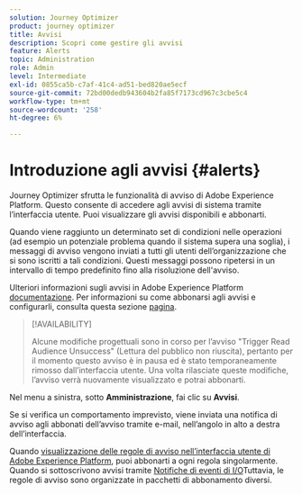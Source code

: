 ```yaml
---
solution: Journey Optimizer
product: journey optimizer
title: Avvisi
description: Scopri come gestire gli avvisi
feature: Alerts
topic: Administration
role: Admin
level: Intermediate
exl-id: 0855ca5b-c7af-41c4-ad51-bed820ae5ecf
source-git-commit: 72bd00dedb943604b2fa85f7173cd967c3cbe5c4
workflow-type: tm+mt
source-wordcount: '258'
ht-degree: 6%

---
```


# Introduzione agli avvisi {#alerts}

Journey Optimizer sfrutta le funzionalità di avviso di Adobe Experience Platform. Questo consente di accedere agli avvisi di sistema tramite l’interfaccia utente. Puoi visualizzare gli avvisi disponibili e abbonarti.

Quando viene raggiunto un determinato set di condizioni nelle operazioni (ad esempio un potenziale problema quando il sistema supera una soglia), i messaggi di avviso vengono inviati a tutti gli utenti dell’organizzazione che si sono iscritti a tali condizioni. Questi messaggi possono ripetersi in un intervallo di tempo predefinito fino alla risoluzione dell&#39;avviso.

Ulteriori informazioni sugli avvisi in Adobe Experience Platform [documentazione](https://experienceleague.adobe.com/docs/experience-platform/observability/alerts/overview.html?lang=it).
Per informazioni su come abbonarsi agli avvisi e configurarli, consulta questa sezione [pagina](https://experienceleague.adobe.com/docs/experience-platform/observability/alerts/ui.html).

>[!AVAILABILITY]
>
>Alcune modifiche progettuali sono in corso per l’avviso &quot;Trigger Read Audience Unsuccess&quot; (Lettura del pubblico non riuscita), pertanto per il momento questo avviso è in pausa ed è stato temporaneamente rimosso dall’interfaccia utente. Una volta rilasciate queste modifiche, l’avviso verrà nuovamente visualizzato e potrai abbonarti.
>

Nel menu a sinistra, sotto **Amministrazione**, fai clic su **Avvisi**.

<!--A pre-configured alert for Journey Optimizer is available. This alert will warn you if a read segment node has not processed any profile during the defined time frame.

![](assets/alerts1.png)-->

Se si verifica un comportamento imprevisto, viene inviata una notifica di avviso agli abbonati dell’avviso tramite e-mail, nell’angolo in alto a destra dell’interfaccia.

<!--![](assets/alerts2.png)-->


Quando [visualizzazione delle regole di avviso nell’interfaccia utente di Adobe Experience Platform](https://experienceleague.adobe.com/docs/experience-platform/observability/alerts/ui.html), puoi abbonarti a ogni regola singolarmente. Quando si sottoscrivono avvisi tramite [Notifiche di eventi di I/O](https://experienceleague.adobe.com/docs/experience-platform/observability/alerts/subscribe.html)Tuttavia, le regole di avviso sono organizzate in pacchetti di abbonamento diversi.

<!--The I/O event subscription name corresponding to the Read segment alert is: "Journey read segment Delays, Failures and Errors".

>[!WARNING]
>
>These alerts apply only to live journeys. Alerts will not be triggered for journeys in test mode.-->
